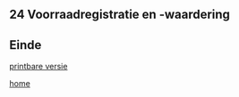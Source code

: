 ## 24 Voorraadregistratie en -waardering





## Einde

[printbare versie](vwo_hfd24.html?print-pdf)

[home](index.html)